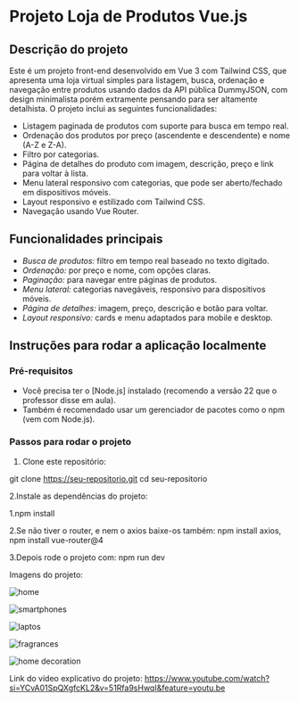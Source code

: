 # Projeto Loja de Produtos Vue.js

## Descrição do projeto

Este é um projeto front-end desenvolvido em Vue 3 com Tailwind CSS, que apresenta uma loja virtual simples para listagem, busca, ordenação e navegação entre produtos usando dados da API pública DummyJSON, com design minimalista porém extramente pensando para ser altamente detalhista. O projeto inclui as seguintes funcionalidades:

- Listagem paginada de produtos com suporte para busca em tempo real.
- Ordenação dos produtos por preço (ascendente e descendente) e nome (A-Z e Z-A).
- Filtro por categorias.
- Página de detalhes do produto com imagem, descrição, preço e link para voltar à lista.
- Menu lateral responsivo com categorias, que pode ser aberto/fechado em dispositivos móveis.
- Layout responsivo e estilizado com Tailwind CSS.
- Navegação usando Vue Router.

## Funcionalidades principais

- *Busca de produtos:* filtro em tempo real baseado no texto digitado.
- *Ordenação:* por preço e nome, com opções claras.
- *Paginação:* para navegar entre páginas de produtos.
- *Menu lateral:* categorias navegáveis, responsivo para dispositivos móveis.
- *Página de detalhes:* imagem, preço, descrição e botão para voltar.
- *Layout responsivo:* cards e menu adaptados para mobile e desktop.

## Instruções para rodar a aplicação localmente

### Pré-requisitos

- Você precisa ter o [Node.js] instalado (recomendo a versão 22 que o professor disse em aula).
- Também é recomendado usar um gerenciador de pacotes como o npm (vem com Node.js).

### Passos para rodar o projeto

1. Clone este repositório:

git clone https://seu-repositorio.git
cd seu-repositorio

2.Instale as dependências do projeto:

1.npm install

2.Se não tiver o router, e nem o axios baixe-os também: npm install axios, npm install vue-router@4

3.Depois rode o projeto com: npm run dev

Imagens do projeto: 

![home](https://github.com/user-attachments/assets/2871f4f6-be74-408e-b123-fb31ae40e4d8)

![smartphones](https://github.com/user-attachments/assets/a2a08da3-9eaa-4f50-a713-00d77556714b)

![laptos](https://github.com/user-attachments/assets/e9bafad3-b8d9-4604-81ac-a33232aaa80f)

![fragrances](https://github.com/user-attachments/assets/ace799d6-357f-4e9a-806d-44fde5e84054)

![home decoration](https://github.com/user-attachments/assets/ac21e897-65d8-4173-a0d3-b2f81767e10e)






Link do vídeo explicativo do projeto: https://www.youtube.com/watch?si=YCvA01SpQXgfcKL2&v=51Rfa9sHwqI&feature=youtu.be 
